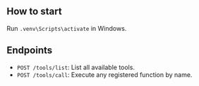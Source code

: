 ## How to start

Run `.venv\Scripts\activate` in Windows.

## Endpoints

- `POST /tools/list`: List all available tools.
- `POST /tools/call`: Execute any registered function by name.